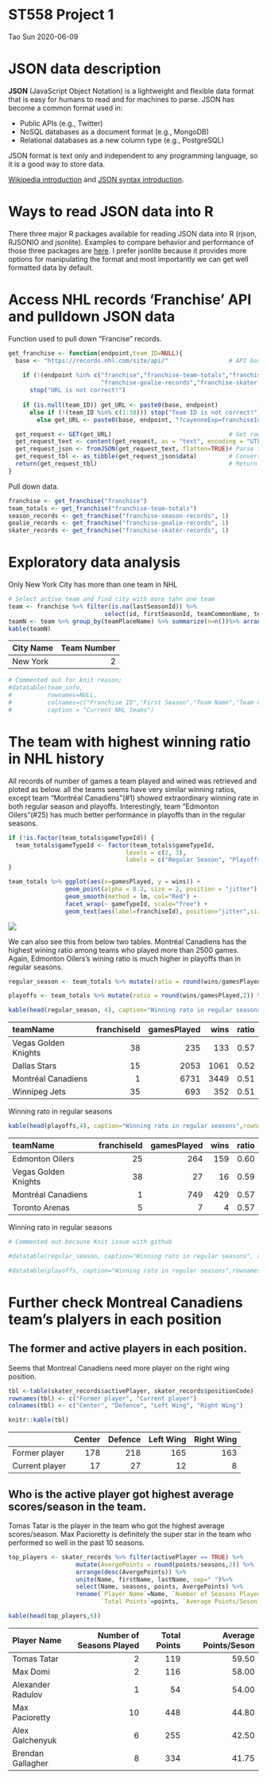 ST558 Project 1
================
Tao Sun
2020-06-09

# **JSON data description**

**JSON** (JavaScript Object Notation) is a lightweight and flexible data
format that is easy for humans to read and for machines to parse. JSON
has become a common format used in:

  - Public APIs (e.g., Twitter)
  - NoSQL databases as a document format (e.g., MongoDB)
  - Relational databases as a new column type (e.g., PostgreSQL)

JSON format is text only and independent to any programming language, so
it is a good way to store data.

[Wikipedia introduction](https://en.wikipedia.org/wiki/JSON) and [JSON
syntax introduction](http://json.org/).

# **Ways to read JSON data into R**

There three major R packages available for reading JSON data into R
(rjson, RJSONIO and jsonlite). Examples to compare behavior and
performance of those three packages are
[here](https://rstudio-pubs-static.s3.amazonaws.com/31702_9c22e3d1a0c44968a4a1f9656f1800ab.html).
I prefer jsonlite because it provides more options for manipulating the
format and most importantly we can get well formatted data by default.

# **Access NHL records ‘Franchise’ API and pulldown JSON data**

Function used to pull down “Francise” records.

``` r
get_franchise <- function(endpoint,team_ID=NULL){
  base <- "https://records.nhl.com/site/api/"                 # API base
  
    if (!(endpoint %in% c("franchise","franchise-team-totals","franchise-season-records",
                          "franchise-goalie-records","franchise-skater-records"))) 
      stop("URL is not correct!")
  
    if (is.null(team_ID)) get_URL <- paste0(base, endpoint)
      else if (!(team_ID %in% c(1:38))) stop("Team ID is not correct!")
        else get_URL <- paste0(base, endpoint, "?cayenneExp=franchiseId=", team_ID) 

  get_request <- GET(get_URL)                                 # Get raw data
  get_request_text <- content(get_request, as = "text", encoding = "UTF-8") # Get contents
  get_request_json <- fromJSON(get_request_text, flatten=TRUE)# Parse to list
  get_request_tbl <- as_tibble(get_request_json$data)         # Convert to tibble
  return(get_request_tbl)                                     # Return a table
}
```

Pull down data.

``` r
franchise <- get_franchise("franchise")
team_totals <- get_franchise("franchise-team-totals")
season_records <- get_franchise("franchise-season-records", 1)
goalie_records <- get_franchise("franchise-goalie-records", 1)
skater_records <- get_franchise("franchise-skater-records", 1)
```

# **Exploratory data analysis**

Only New York City has more than one team in NHL

``` r
# Select active team and find city with more tahn one team
team <- franchise %>% filter(is.na(lastSeasonId)) %>% 
                           select(id, firstSeasonId, teamCommonName, teamPlaceName) 
teamN <- team %>% group_by(teamPlaceName) %>% summarize(n=n())%>% arrange(desc(n)) %>% filter(n>1) %>% rename(`City Name`=teamPlaceName, `Team Number`=n)
kable(teamN)
```

| City Name | Team Number |
| :-------- | ----------: |
| New York  |           2 |

``` r
# Commented out for knit reason;
#datatable(team_info, 
#          rownames=NULL, 
#          colnames=c("Franchise ID","First Season","Team Name","Team City"),
#          caption = "Current NHL teams")
```

# **The team with highest winning ratio in NHL history**

All records of number of games a team played and wined was retrieved and
ploted as below. all the teams seems have very similar winning ratios,
except team “Montréal Canadiens”(\#1) showed extraordinary winning rate
in both regular season and playoffs. Interestingly, team “Edmonton
Oilers”(\#25) has much better performance in playoffs than in the
regular seasons.

``` r
if (!is.factor(team_totals$gameTypeId)) {
  team_totals$gameTypeId <- factor(team_totals$gameTypeId, 
                                 levels = c(2, 3), 
                                 labels = c("Regular Season", "Playoffs"))
}

team_totals %>% ggplot(aes(x=gamesPlayed, y = wins)) + 
                geom_point(alpha = 0.2, size = 2, position = "jitter") + 
                geom_smooth(method = lm, col="Red") +
                facet_wrap(~ gameTypeId, scale="free") +
                geom_text(aes(label=franchiseId), position="jitter",size = 4)
```

![](ST558_Project_1_files/figure-gfm/unnamed-chunk-2-1.png)<!-- -->

We can also see this from below two tables. Montréal Canadiens has the
highest wining ratio among teams who played more than 2500 games. Again,
Edmonton Oilers’s wining ratio is much higher in playoffs than in
regular seasons.

``` r
regular_season <- team_totals %>% mutate(ratio = round(wins/gamesPlayed,2)) %>% filter(gameTypeId=="Regular Season") %>% arrange(desc(ratio)) %>% select(teamName,franchiseId, gamesPlayed, wins,ratio)

playoffs <- team_totals %>% mutate(ratio = round(wins/gamesPlayed,2)) %>% filter(gameTypeId=="Playoffs") %>% arrange(desc(ratio)) %>% select(teamName, franchiseId, gamesPlayed, wins, ratio)

kable(head(regular_season, 4), caption="Winning rato in regular seasons", rownames=NULL, colnames = c("Franchise ID", "Team Name", "Number of games played", "Number of games wined"))
```

| teamName             | franchiseId | gamesPlayed | wins | ratio |
| :------------------- | ----------: | ----------: | ---: | ----: |
| Vegas Golden Knights |          38 |         235 |  133 |  0.57 |
| Dallas Stars         |          15 |        2053 | 1061 |  0.52 |
| Montréal Canadiens   |           1 |        6731 | 3449 |  0.51 |
| Winnipeg Jets        |          35 |         693 |  352 |  0.51 |

Winning rato in regular seasons

``` r
kable(head(playoffs,4), caption="Winning rato in regular seasons",rownames=NULL, colnames = c("Franchise ID", "Team Name", "Number of games played", "Number of games wined"))
```

| teamName             | franchiseId | gamesPlayed | wins | ratio |
| :------------------- | ----------: | ----------: | ---: | ----: |
| Edmonton Oilers      |          25 |         264 |  159 |  0.60 |
| Vegas Golden Knights |          38 |          27 |   16 |  0.59 |
| Montréal Canadiens   |           1 |         749 |  429 |  0.57 |
| Toronto Arenas       |           5 |           7 |    4 |  0.57 |

Winning rato in regular seasons

``` r
# Commented out because Knit issue with github

#datatable(regular_season, caption="Winning rato in regular seasons", rownames=NULL, colnames = c("Franchise ID", "Team Name", "Number of games played", "Number of games wined"))

#datatable(playoffs, caption="Winning rato in regular seasons",rownames=NULL, colnames = c("Franchise ID", "Team Name", "Number of games played", "Number of games wined"))
```

# **Further check Montreal Canadiens team’s plalyers in each position**

## The former and active players in each position.

Seems that Montreal Canadiens need more player on the right wing
position.

``` r
tbl <-table(skater_records$activePlayer, skater_records$positionCode)
rownames(tbl) <- c("Former player", "Current player")
colnames(tbl) <- c("Center", "Defence", "Left Wing", "Right Wing")

knitr::kable(tbl)
```

|                | Center | Defence | Left Wing | Right Wing |
| -------------- | -----: | ------: | --------: | ---------: |
| Former player  |    178 |     218 |       165 |        163 |
| Current player |     17 |      27 |        12 |          8 |

## Who is the active player got highest average scores/season in the team.

Tomas Tatar is the player in the team who got the highest average
scores/season. Max Pacioretty is definitely the super star in the team
who performed so well in the past 10 seasons.

``` r
top_players <- skater_records %>% filter(activePlayer == TRUE) %>% 
                   mutate(AvergePoints = round(points/seasons,2)) %>% 
                   arrange(desc(AvergePoints)) %>% 
                   unite(Name, firstName, lastName, sep=" ")%>%
                   select(Name, seasons, points, AvergePoints) %>%
                   rename(`Player Name`=Name, `Number of Seasons Played`=seasons, 
                          `Total Points`=points, `Average Points/Seson`=AvergePoints)

kable(head(top_players,6))               
```

| Player Name       | Number of Seasons Played | Total Points | Average Points/Seson |
| :---------------- | -----------------------: | -----------: | -------------------: |
| Tomas Tatar       |                        2 |          119 |                59.50 |
| Max Domi          |                        2 |          116 |                58.00 |
| Alexander Radulov |                        1 |           54 |                54.00 |
| Max Pacioretty    |                       10 |          448 |                44.80 |
| Alex Galchenyuk   |                        6 |          255 |                42.50 |
| Brendan Gallagher |                        8 |          334 |                41.75 |
